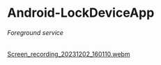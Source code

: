 # Android-LockDeviceApp
###### Foreground service
[Screen_recording_20231202_160110.webm](https://github.com/serkan-y38/Android-LockDeviceApp/assets/96957200/3c72e3db-e5c6-490b-915b-c2ff444391bf)
